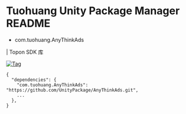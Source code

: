 # Tuohuang Unity Package Manager README



- com.tuohuang.AnyThinkAds

| Topon SDK 库

<a href="https://github.com/tdouguo/Kit"><img src="https://img.shields.io/github/v/tag/EllanJiang/UnityGameFramework?style=plastic" title="Tag" /></a>

```
{
  "dependencies": {
    "com.tuohuang.AnyThinkAds": "https://github.com/UnityPackage/AnyThinkAds.git",
    ...
  },
}
```


